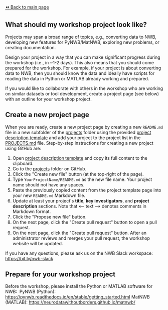 [:rewind: Back to main page](../README.md)

## What should my workshop project look like?

Projects may span a broad range of topics, e.g., converting data to NWB, developing new features for PyNWB/MatNWB, exploring new problems, or creating documentation.

Design your project in a way that you can make significant progress during the workshop (i.e., in ~1-2 days). This also means that you should come prepared for the workshop. For example, if your project is about converting data to NWB, then you should know the data and ideally have scripts for reading the data in Python or MATLAB already working and prepared.

If you would like to collaborate with others in the workshop who are working on similar datasets or tool development, create a project page (see below) with an outline for your workshop project.

## Create a new project page

When you are ready, create a new project page by creating a new `README.md` file in a new subfolder of the [projects](https://github.com/NeurodataWithoutBorders/nwb_hackathons/tree/master/HCK09_2020_Remote/projects) folder using the provided [project description template][project-description-template] and add your project to the project list in the [PROJECTS.md](PROJECTS.md) file. Step-by-step instructions for creating a new project using GitHub are:

1. Open [project description template][project-description-template] and copy its full content to the clipboard.
1. Go to the [projects](https://github.com/NeurodataWithoutBorders/nwb_hackathons/tree/master/HCK09_2020_Remote/projects) folder on GitHub.
1. Click the "Create new file" button (at the top-right of the page).
1. Type `YourProjectName/README.md` as the new file name. Your project name should not have any spaces.
1. Paste the previously copied content from the project template page into your new `README.md` Markdown file.
1. Update at least your project's **title**, **key investigators**, and **project description** sections. Note that \<-- text --> denotes comments in Markdown format.
1. Click the "Propose new file" button.
1. On the next page, click the "Create pull request" button to open a pull request.
1. On the next page, click the "Create pull request" button. After an administrator reviews and merges your pull request, the workshop website will be updated.

If you have any questions, please ask us on the NWB Slack workspace: https://bit.ly/nwb-slack

[project-description-template]: https://raw.githubusercontent.com/NeurodataWithoutBorders/nwb_hackathons/master/HCK09_2020_Remote/projects/template/README.md

## Prepare for your workshop project

Before the workshop, please install the Python or MATLAB software for NWB: 
PyNWB (Python): https://pynwb.readthedocs.io/en/stable/getting_started.html
MatNWB (MATLAB): https://neurodatawithoutborders.github.io/matnwb/
